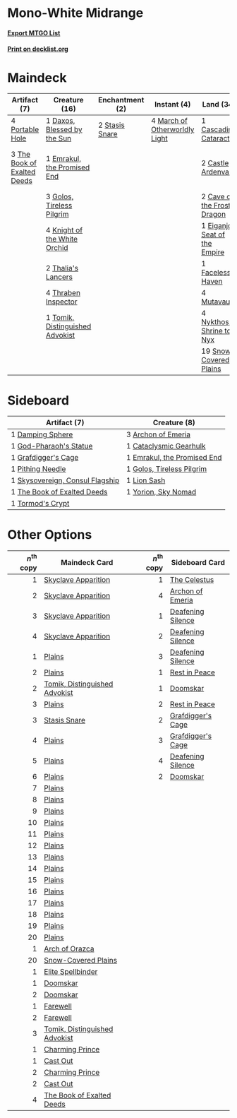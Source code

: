 # Mono-White Midrange

#### [Export MTGO List](../collection/Mono-White%20Midrange/Mono-White%20Midrange.txt)
#### [Print on decklist.org](http://decklist.org/?deckmain=4%09Brutal%20Cathar%0A1%09Cascading%20Cataracts%0A2%09Castle%20Ardenvale%0A2%09Cave%20of%20the%20Frost%20Dragon%0A1%09Daxos,%20Blessed%20by%20the%20Sun%0A1%09Eiganjo,%20Seat%20of%20the%20Empire%0A1%09Emeria's%20Call%0A1%09Emrakul,%20the%20Promised%20End%0A1%09Faceless%20Haven%0A3%09Golos,%20Tireless%20Pilgrim%0A4%09Karn,%20the%20Great%20Creator%0A4%09Knight%20of%20the%20White%20Orchid%0A4%09March%20of%20Otherworldly%20Light%0A4%09Mutavault%0A4%09Nykthos,%20Shrine%20to%20Nyx%0A4%09Portable%20Hole%0A2%09Reidane,%20God%20of%20the%20Worthy%0A2%09Search%20for%20Glory%0A19%09Snow-Covered%20Plains%0A2%09Stasis%20Snare%0A2%09Thalia's%20Lancers%0A3%09The%20Book%20of%20Exalted%20Deeds%0A4%09The%20Wandering%20Emperor%0A4%09Thraben%20Inspector%0A1%09Tomik,%20Distinguished%20Advokist&deckside=3%09Archon%20of%20Emeria%0A1%09Cataclysmic%20Gearhulk%0A1%09Damping%20Sphere%0A1%09Emrakul,%20the%20Promised%20End%0A1%09God-Pharaoh's%20Statue%0A1%09Golos,%20Tireless%20Pilgrim%0A1%09Grafdigger's%20Cage%0A1%09Lion%20Sash%0A1%09Pithing%20Needle%0A1%09Skysovereign,%20Consul%20Flagship%0A1%09The%20Book%20of%20Exalted%20Deeds%0A1%09Tormod's%20Crypt%0A1%09Yorion,%20Sky%20Nomad)
# Maindeck

|                                             Artifact (7)                                             |                                              Creature (16)                                               |                                     Enchantment (2)                                     |                                              Instant (4)                                               |                                               Land (34)                                                |                                          Planeswalker (8)                                          |                                         Sorcery (3)                                         |        Unknown (6)         |
|------------------------------------------------------------------------------------------------------|----------------------------------------------------------------------------------------------------------|-----------------------------------------------------------------------------------------|--------------------------------------------------------------------------------------------------------|--------------------------------------------------------------------------------------------------------|----------------------------------------------------------------------------------------------------|---------------------------------------------------------------------------------------------|----------------------------|
|4 [Portable Hole](http://gatherer.wizards.com/Pages/Card/Details.aspx?multiverseid=527320)            |1 [Daxos, Blessed by the Sun](http://gatherer.wizards.com/Pages/Card/Details.aspx?multiverseid=476260)    |2 [Stasis Snare](http://gatherer.wizards.com/Pages/Card/Details.aspx?multiverseid=402048)|4 [March of Otherworldly Light](http://gatherer.wizards.com/Pages/Card/Details.aspx?multiverseid=548321)|1 [Cascading Cataracts](http://gatherer.wizards.com/Pages/Card/Details.aspx?multiverseid=426942)        |4 [Karn, the Great Creator](http://gatherer.wizards.com/Pages/Card/Details.aspx?multiverseid=460928)|1 [Emeria's Call](http://gatherer.wizards.com/Pages/Card/Details.aspx?multiverseid=491633)   |4 Brutal Cathar             |
|3 [The Book of Exalted Deeds](http://gatherer.wizards.com/Pages/Card/Details.aspx?multiverseid=527291)|1 [Emrakul, the Promised End](http://gatherer.wizards.com/Pages/Card/Details.aspx?multiverseid=414295)    |                                                                                         |                                                                                                        |2 [Castle Ardenvale](http://gatherer.wizards.com/Pages/Card/Details.aspx?multiverseid=473200)           |4 [The Wandering Emperor](http://gatherer.wizards.com/Pages/Card/Details.aspx?multiverseid=548337)  |2 [Search for Glory](http://gatherer.wizards.com/Pages/Card/Details.aspx?multiverseid=503633)|2 Reidane, God of the Worthy|
|                                                                                                      |3 [Golos, Tireless Pilgrim](http://gatherer.wizards.com/Pages/Card/Details.aspx?multiverseid=466980)      |                                                                                         |                                                                                                        |2 [Cave of the Frost Dragon](http://gatherer.wizards.com/Pages/Card/Details.aspx?multiverseid=527540)   |                                                                                                    |                                                                                             |                            |
|                                                                                                      |4 [Knight of the White Orchid](http://gatherer.wizards.com/Pages/Card/Details.aspx?multiverseid=178094)   |                                                                                         |                                                                                                        |1 [Eiganjo, Seat of the Empire](http://gatherer.wizards.com/Pages/Card/Details.aspx?multiverseid=548581)|                                                                                                    |                                                                                             |                            |
|                                                                                                      |2 [Thalia's Lancers](http://gatherer.wizards.com/Pages/Card/Details.aspx?multiverseid=414339)             |                                                                                         |                                                                                                        |1 [Faceless Haven](http://gatherer.wizards.com/Pages/Card/Details.aspx?multiverseid=503874)             |                                                                                                    |                                                                                             |                            |
|                                                                                                      |4 [Thraben Inspector](http://gatherer.wizards.com/Pages/Card/Details.aspx?multiverseid=409784)            |                                                                                         |                                                                                                        |4 [Mutavault](http://gatherer.wizards.com/Pages/Card/Details.aspx?multiverseid=370733)                  |                                                                                                    |                                                                                             |                            |
|                                                                                                      |1 [Tomik, Distinguished Advokist](http://gatherer.wizards.com/Pages/Card/Details.aspx?multiverseid=460961)|                                                                                         |                                                                                                        |4 [Nykthos, Shrine to Nyx](http://gatherer.wizards.com/Pages/Card/Details.aspx?multiverseid=373713)     |                                                                                                    |                                                                                             |                            |
|                                                                                                      |                                                                                                          |                                                                                         |                                                                                                        |19 [Snow-Covered Plains](http://gatherer.wizards.com/Pages/Card/Details.aspx?multiverseid=121267)       |                                                                                                    |                                                                                             |                            |


# Sideboard

|                                               Artifact (7)                                               |                                             Creature (8)                                             |
|----------------------------------------------------------------------------------------------------------|------------------------------------------------------------------------------------------------------|
|1 [Damping Sphere](http://gatherer.wizards.com/Pages/Card/Details.aspx?multiverseid=443101)               |3 [Archon of Emeria](http://gatherer.wizards.com/Pages/Card/Details.aspx?multiverseid=495594)         |
|1 [God-Pharaoh's Statue](http://gatherer.wizards.com/Pages/Card/Details.aspx?multiverseid=461165)         |1 [Cataclysmic Gearhulk](http://gatherer.wizards.com/Pages/Card/Details.aspx?multiverseid=417582)     |
|1 [Grafdigger's Cage](http://gatherer.wizards.com/Pages/Card/Details.aspx?multiverseid=278452)            |1 [Emrakul, the Promised End](http://gatherer.wizards.com/Pages/Card/Details.aspx?multiverseid=414295)|
|1 [Pithing Needle](http://gatherer.wizards.com/Pages/Card/Details.aspx?multiverseid=129526)               |1 [Golos, Tireless Pilgrim](http://gatherer.wizards.com/Pages/Card/Details.aspx?multiverseid=466980)  |
|1 [Skysovereign, Consul Flagship](http://gatherer.wizards.com/Pages/Card/Details.aspx?multiverseid=417807)|1 [Lion Sash](http://gatherer.wizards.com/Pages/Card/Details.aspx?multiverseid=548319)                |
|1 [The Book of Exalted Deeds](http://gatherer.wizards.com/Pages/Card/Details.aspx?multiverseid=527291)    |1 [Yorion, Sky Nomad](http://gatherer.wizards.com/Pages/Card/Details.aspx?multiverseid=479752)        |
|1 [Tormod's Crypt](http://gatherer.wizards.com/Pages/Card/Details.aspx?multiverseid=389723)               |                                                                                                      |


# Other Options

|*n*<sup>th</sup> copy|                                             Maindeck Card                                              |*n*<sup>th</sup> copy|                                       Sideboard Card                                       |
|--------------------:|--------------------------------------------------------------------------------------------------------|--------------------:|--------------------------------------------------------------------------------------------|
|                    1|[Skyclave Apparition](http://gatherer.wizards.com/Pages/Card/Details.aspx?multiverseid=495603)          |                    1|[The Celestus](http://gatherer.wizards.com/Pages/Card/Details.aspx?multiverseid=535049)     |
|                    2|[Skyclave Apparition](http://gatherer.wizards.com/Pages/Card/Details.aspx?multiverseid=495603)          |                    4|[Archon of Emeria](http://gatherer.wizards.com/Pages/Card/Details.aspx?multiverseid=495594) |
|                    3|[Skyclave Apparition](http://gatherer.wizards.com/Pages/Card/Details.aspx?multiverseid=495603)          |                    1|[Deafening Silence](http://gatherer.wizards.com/Pages/Card/Details.aspx?multiverseid=472972)|
|                    4|[Skyclave Apparition](http://gatherer.wizards.com/Pages/Card/Details.aspx?multiverseid=495603)          |                    2|[Deafening Silence](http://gatherer.wizards.com/Pages/Card/Details.aspx?multiverseid=472972)|
|                    1|[Plains](http://gatherer.wizards.com/Pages/Card/Details.aspx?multiverseid=439856)                       |                    3|[Deafening Silence](http://gatherer.wizards.com/Pages/Card/Details.aspx?multiverseid=472972)|
|                    2|[Plains](http://gatherer.wizards.com/Pages/Card/Details.aspx?multiverseid=439856)                       |                    1|[Rest in Peace](http://gatherer.wizards.com/Pages/Card/Details.aspx?multiverseid=442021)    |
|                    2|[Tomik, Distinguished Advokist](http://gatherer.wizards.com/Pages/Card/Details.aspx?multiverseid=460961)|                    1|[Doomskar](http://gatherer.wizards.com/Pages/Card/Details.aspx?multiverseid=503613)         |
|                    3|[Plains](http://gatherer.wizards.com/Pages/Card/Details.aspx?multiverseid=439856)                       |                    2|[Rest in Peace](http://gatherer.wizards.com/Pages/Card/Details.aspx?multiverseid=442021)    |
|                    3|[Stasis Snare](http://gatherer.wizards.com/Pages/Card/Details.aspx?multiverseid=402048)                 |                    2|[Grafdigger's Cage](http://gatherer.wizards.com/Pages/Card/Details.aspx?multiverseid=278452)|
|                    4|[Plains](http://gatherer.wizards.com/Pages/Card/Details.aspx?multiverseid=439856)                       |                    3|[Grafdigger's Cage](http://gatherer.wizards.com/Pages/Card/Details.aspx?multiverseid=278452)|
|                    5|[Plains](http://gatherer.wizards.com/Pages/Card/Details.aspx?multiverseid=439856)                       |                    4|[Deafening Silence](http://gatherer.wizards.com/Pages/Card/Details.aspx?multiverseid=472972)|
|                    6|[Plains](http://gatherer.wizards.com/Pages/Card/Details.aspx?multiverseid=439856)                       |                    2|[Doomskar](http://gatherer.wizards.com/Pages/Card/Details.aspx?multiverseid=503613)         |
|                    7|[Plains](http://gatherer.wizards.com/Pages/Card/Details.aspx?multiverseid=439856)                       |                     |                                                                                            |
|                    8|[Plains](http://gatherer.wizards.com/Pages/Card/Details.aspx?multiverseid=439856)                       |                     |                                                                                            |
|                    9|[Plains](http://gatherer.wizards.com/Pages/Card/Details.aspx?multiverseid=439856)                       |                     |                                                                                            |
|                   10|[Plains](http://gatherer.wizards.com/Pages/Card/Details.aspx?multiverseid=439856)                       |                     |                                                                                            |
|                   11|[Plains](http://gatherer.wizards.com/Pages/Card/Details.aspx?multiverseid=439856)                       |                     |                                                                                            |
|                   12|[Plains](http://gatherer.wizards.com/Pages/Card/Details.aspx?multiverseid=439856)                       |                     |                                                                                            |
|                   13|[Plains](http://gatherer.wizards.com/Pages/Card/Details.aspx?multiverseid=439856)                       |                     |                                                                                            |
|                   14|[Plains](http://gatherer.wizards.com/Pages/Card/Details.aspx?multiverseid=439856)                       |                     |                                                                                            |
|                   15|[Plains](http://gatherer.wizards.com/Pages/Card/Details.aspx?multiverseid=439856)                       |                     |                                                                                            |
|                   16|[Plains](http://gatherer.wizards.com/Pages/Card/Details.aspx?multiverseid=439856)                       |                     |                                                                                            |
|                   17|[Plains](http://gatherer.wizards.com/Pages/Card/Details.aspx?multiverseid=439856)                       |                     |                                                                                            |
|                   18|[Plains](http://gatherer.wizards.com/Pages/Card/Details.aspx?multiverseid=439856)                       |                     |                                                                                            |
|                   19|[Plains](http://gatherer.wizards.com/Pages/Card/Details.aspx?multiverseid=439856)                       |                     |                                                                                            |
|                   20|[Plains](http://gatherer.wizards.com/Pages/Card/Details.aspx?multiverseid=439856)                       |                     |                                                                                            |
|                    1|[Arch of Orazca](http://gatherer.wizards.com/Pages/Card/Details.aspx?multiverseid=439849)               |                     |                                                                                            |
|                   20|[Snow-Covered Plains](http://gatherer.wizards.com/Pages/Card/Details.aspx?multiverseid=121267)          |                     |                                                                                            |
|                    1|[Elite Spellbinder](http://gatherer.wizards.com/Pages/Card/Details.aspx?multiverseid=513494)            |                     |                                                                                            |
|                    1|[Doomskar](http://gatherer.wizards.com/Pages/Card/Details.aspx?multiverseid=503613)                     |                     |                                                                                            |
|                    2|[Doomskar](http://gatherer.wizards.com/Pages/Card/Details.aspx?multiverseid=503613)                     |                     |                                                                                            |
|                    1|[Farewell](http://gatherer.wizards.com/Pages/Card/Details.aspx?multiverseid=548306)                     |                     |                                                                                            |
|                    2|[Farewell](http://gatherer.wizards.com/Pages/Card/Details.aspx?multiverseid=548306)                     |                     |                                                                                            |
|                    3|[Tomik, Distinguished Advokist](http://gatherer.wizards.com/Pages/Card/Details.aspx?multiverseid=460961)|                     |                                                                                            |
|                    1|[Charming Prince](http://gatherer.wizards.com/Pages/Card/Details.aspx?multiverseid=472970)              |                     |                                                                                            |
|                    1|[Cast Out](http://gatherer.wizards.com/Pages/Card/Details.aspx?multiverseid=426710)                     |                     |                                                                                            |
|                    2|[Charming Prince](http://gatherer.wizards.com/Pages/Card/Details.aspx?multiverseid=472970)              |                     |                                                                                            |
|                    2|[Cast Out](http://gatherer.wizards.com/Pages/Card/Details.aspx?multiverseid=426710)                     |                     |                                                                                            |
|                    4|[The Book of Exalted Deeds](http://gatherer.wizards.com/Pages/Card/Details.aspx?multiverseid=527291)    |                     |                                                                                            |

